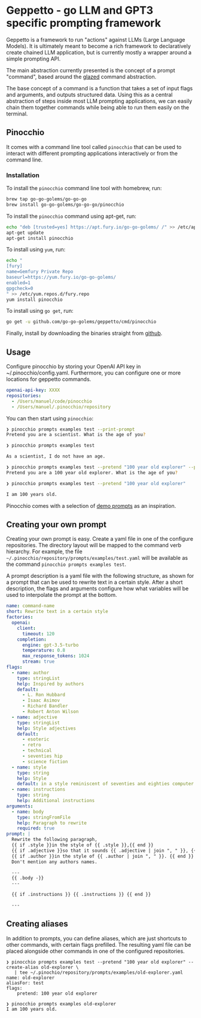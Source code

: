 # Geppetto - go LLM and GPT3 specific prompting framework

Geppetto is a framework to run "actions" against LLMs (Large Language Models).
It is ultimately meant to become a rich framework to declaratively create 
chained LLM application, but is currently mostly a wrapper around a simple
prompting API.

The main abstraction currently presented is the concept of a prompt "command", based
around the [glazed](https://github.com/go-go-golems/glazed) command abstraction.

The base concept of a command is a function that takes a
set of input flags and arguments, and outputs structured data.
Using this as a central abstraction of steps
inside most LLM prompting applications, we can easily chain them together 
commands while being able to run them easily on the terminal.

## Pinocchio

It comes with a command line tool called `pinocchio` that can be used to interact 
with different prompting applications interactively or from the command line.

### Installation

To install the `pinocchio` command line tool with homebrew, run:

```bash
brew tap go-go-golems/go-go-go
brew install go-go-golems/go-go-go/pinocchio
```

To install the `pinocchio` command using apt-get, run:

```bash
echo "deb [trusted=yes] https://apt.fury.io/go-go-golems/ /" >> /etc/apt/sources.list.d/fury.list
apt-get update
apt-get install pinocchio
```

To install using `yum`, run:

```bash
echo "
[fury]
name=Gemfury Private Repo
baseurl=https://yum.fury.io/go-go-golems/
enabled=1
gpgcheck=0
" >> /etc/yum.repos.d/fury.repo
yum install pinocchio
```

To install using `go get`, run:

```bash
go get -u github.com/go-go-golems/geppetto/cmd/pinocchio
```

Finally, install by downloading the binaries straight from [github](https://github.com/go-go-golems/geppetto/releases).

## Usage

Configure pinocchio by storing your OpenAI API key in ~/.pinocchio/config.yaml. Furthermore,
you can configure one or more locations for geppetto commands.

```yaml
openai-api-key: XXXX
repositories:
  - /Users/manuel/code/pinocchio
  - /Users/manuel/.pinocchio/repository
```

You can then start using `pinocchio`:

```bash
❯ pinocchio prompts examples test --print-prompt
Pretend you are a scientist. What is the age of you?

❯ pinocchio prompts examples test               

As a scientist, I do not have an age.

❯ pinocchio prompts examples test --pretend "100 year old explorer" --print-prompt
Pretend you are a 100 year old explorer. What is the age of you?

❯ pinocchio prompts examples test --pretend "100 year old explorer"               

I am 100 years old.
```

Pinocchio comes with a selection of [demo prompts](https://github.com/go-go-golems/geppetto/tree/main/cmd/pinocchio/prompts/examples)
as an inspiration.

## Creating your own prompt

Creating your own prompt is easy. Create a yaml file in one of the configure repositories. 
The directory layout will be mapped to the command verb hierarchy. For example,
the file `~/.pinocchio/repository/prompts/examples/test.yaml` will be available as the command
`pinocchio prompts examples test`.

A prompt description is a yaml file with the following structure, as shown for a prompt
that can be used to rewrite text in a certain style. After a short description, the
flags and arguments configure how what variables will be used to interpolate the prompt at
the bottom.

```yaml
name: command-name
short: Rewrite text in a certain style
factories:
  openai:
    client:
      timeout: 120
    completion:
      engine: gpt-3.5-turbo
      temperature: 0.8
      max_response_tokens: 1024
      stream: true
flags:
  - name: author
    type: stringList
    help: Inspired by authors
    default:
      - L. Ron Hubbard
      - Isaac Asimov
      - Richard Bandler
      - Robert Anton Wilson
  - name: adjective
    type: stringList
    help: Style adjectives
    default:
      - esoteric
      - retro
      - technical
      - seventies hip
      - science fiction
  - name: style
    type: string
    help: Style
    default: in a style reminiscent of seventies and eighties computer manuals
  - name: instructions
    type: string
    help: Additional instructions
arguments:
  - name: body
    type: stringFromFile
    help: Paragraph to rewrite
    required: true
prompt: |
  Rewrite the following paragraph, 
  {{ if .style }}in the style of {{ .style }},{{ end }}
  {{ if .adjective }}so that it sounds {{ .adjective | join ", " }}, {{ end }}
  {{ if .author }}in the style of {{ .author | join ", " }}. {{ end }}
  Don't mention any authors names.

  ---
  {{ .body -}}
  ---

  {{ if .instructions }} {{ .instructions }} {{ end }}

  ---
```

## Creating aliases

In addition to prompts, you can define aliases, which are just shortcuts to other commands, with certain flags
prefilled. The resulting yaml file can be placed alongside other commands in one of the configured repositories.

```shell
❯ pinocchio prompts examples test --pretend "100 year old explorer" --create-alias old-explorer \
   | tee ~/.pinochio/repository/prompts/examples/old-explorer.yaml
name: old-explorer
aliasFor: test
flags:
    pretend: 100 year old explorer

❯ pinocchio prompts examples old-explorer
I am 100 years old.
```

